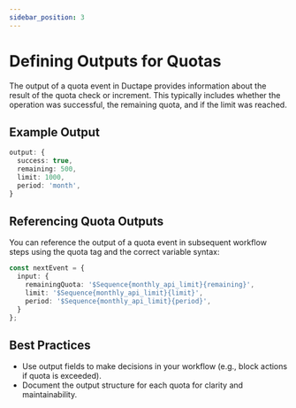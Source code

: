 ```yaml
---
sidebar_position: 3
---
```


# Defining Outputs for Quotas

The output of a quota event in Ductape provides information about the result of the quota check or increment. This typically includes whether the operation was successful, the remaining quota, and if the limit was reached.

## Example Output
```typescript
output: {
  success: true,
  remaining: 500,
  limit: 1000,
  period: 'month',
}
```

## Referencing Quota Outputs
You can reference the output of a quota event in subsequent workflow steps using the quota tag and the correct variable syntax:

```typescript
const nextEvent = {
  input: {
    remainingQuota: '$Sequence{monthly_api_limit}{remaining}',
    limit: '$Sequence{monthly_api_limit}{limit}',
    period: '$Sequence{monthly_api_limit}{period}',
  }
};
```

## Best Practices
- Use output fields to make decisions in your workflow (e.g., block actions if quota is exceeded).
- Document the output structure for each quota for clarity and maintainability. 
